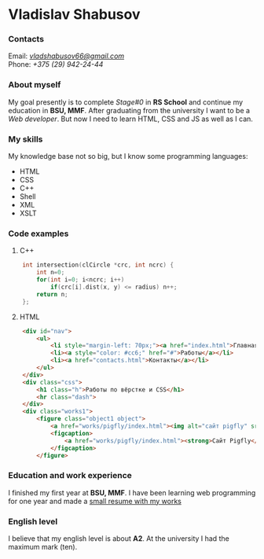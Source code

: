 # Vladislav Shabusov 

### Contacts
Email: *vladshabusov66@gmail.com*  
Phone: *+375 (29) 942-24-44*

### About myself
My goal presently is to complete *Stage#0* in __RS School__ and continue my education in **BSU, MMF**.
After graduating from the university I want to be a _Web developer_.
But now I need to learn HTML, CSS and JS as well as I can.

### My skills
My knowledge base not so big, but I know some programming languages:
* HTML
* CSS
* C++
* Shell
* XML
* XSLT

### Code examples
1. C++
```c++
    int intersection(clCircle *crc, int ncrc) {
		int n=0;
		for(int i=0; i<ncrc; i++)
			if(crc[i].dist(x, y) <= radius) n++;
		return n;
	};
```
2. HTML
```html
    <div id="nav">
		<ul>
			<li style="margin-left: 70px;"><a href="index.html">Главная</a></li>
			<li><a style="color: #cc6;" href="#">Работы</a></li>
    		<li><a href="contacts.html">Контакты</a></li>
		</ul>
	</div>
	<div class="css">
		<h1 class="h">Работы по вёрстке и CSS</h1>
		<hr class="dash">
	</div>
	<div class="works1">
		<figure class="object1 object">
			<a href="works/pigfly/index.html"><img alt="сайт pigfly" src="images/pigfly.png"></a>
			<figcaption>
				<a href="works/pigfly/index.html"><strong>Сайт Pigfly</strong></a>
			</figcaption>
		</figure>
```

### Education and work experience
I finished my first year at **BSU, MMF**. I have been learning web programming for one year and made a [small resume with my works](https://shabusovladislav.github.io/Resume/)

### English level
I believe that my english level is about **A2**. At the university I had the maximum mark (ten).